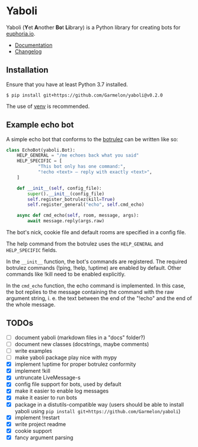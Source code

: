 # Yaboli

Yaboli (**Y**et **A**nother **Bo**t **Li**brary) is a Python library for
creating bots for [euphoria.io](https://euphoria.io).

- [Documentation](docs/index.md)
- [Changelog](CHANGELOG.md)

## Installation

Ensure that you have at least Python 3.7 installed.

```
$ pip install git+https://github.com/Garmelon/yaboli@v0.2.0
```

The use of [venv](https://docs.python.org/3/library/venv.html) is recommended.

## Example echo bot

A simple echo bot that conforms to the
[botrulez](https://github.com/jedevc/botrulez) can be written like so:

```python
class EchoBot(yaboli.Bot):
    HELP_GENERAL = "/me echoes back what you said"
    HELP_SPECIFIC = [
            "This bot only has one command:",
            "!echo <text> – reply with exactly <text>",
    ]

    def __init__(self, config_file):
        super().__init__(config_file)
        self.register_botrulez(kill=True)
        self.register_general("echo", self.cmd_echo)

    async def cmd_echo(self, room, message, args):
        await message.reply(args.raw)
```

The bot's nick, cookie file and default rooms are specified in a config file.

The help command from the botrulez uses the `HELP_GENERAL` and `HELP_SPECIFIC`
fields.

In the `__init__` function, the bot's commands are registered. The required
botrulez commands (!ping, !help, !uptime) are enabled by default. Other
commands like !kill need to be enabled explicitly.

In the `cmd_echo` function, the echo command is implemented. In this case, the
bot replies to the message containing the command with the raw argument string,
i. e. the text between the end of the "!echo" and the end of the whole message.

## TODOs

- [ ] document yaboli (markdown files in a "docs" folder?)
- [ ] document new classes (docstrings, maybe comments)
- [ ] write examples
- [ ] make yaboli package play nice with mypy
- [x] implement !uptime for proper botrulez conformity
- [x] implement !kill
- [x] untruncate LiveMessage-s
- [x] config file support for bots, used by default
- [x] make it easier to enable log messages
- [x] make it easier to run bots
- [x] package in a distutils-compatible way (users should be able to install
  yaboli using `pip install git+https://github.com/Garmelon/yaboli`)
- [x] implement !restart
- [x] write project readme
- [x] cookie support
- [x] fancy argument parsing
